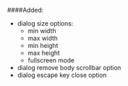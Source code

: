 ####Added:

- dialog size options:
  - min width
  - max width
  - min height
  - max height
  - fullscreen mode
- dialog remove body scrollbar option
- dialog escape key close option
